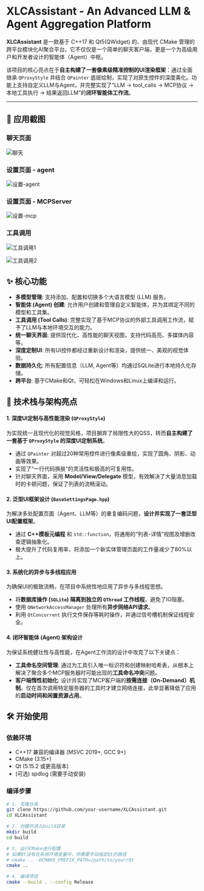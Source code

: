 
# XLCAssistant - An Advanced LLM & Agent Aggregation Platform

**XLCAssistant** 是一款基于 C++17 和 Qt5(QWidget) 的、由现代 CMake 管理的跨平台模块化AI聚合平台。它不仅仅是一个简单的聊天客户端，更是一个为高级用户和开发者设计的智能体（Agent）中枢。

该项目的核心亮点在于**自主构建了一套像素级精准控制的UI渲染框架**：通过全面继承 `QProxyStyle` 并结合 `QPainter` 底层绘制，实现了对原生控件的深度美化。功能上支持自定义LLM与Agent，并完整实现了“LLM → tool_calls → MCP协议 → 本地工具执行 → 结果返回LLM”的**闭环智能体工作流**。

---

## 📸 应用截图

### 聊天页面

![聊天](./assets/聊天.png)

### 设置页面 - agent

![设置-agent](./assets/设置-agent.png)

### 设置页面 - MCPServer

![设置-mcp](./assets/设置-mcp.png)

### 工具调用

![工具调用1](./assets/工具调用1.png)

![工具调用2](./assets/工具调用2.png)

## ✨ 核心功能

-   **多模型管理**: 支持添加、配置和切换多个大语言模型 (LLM) 服务。
-   **智能体 (Agent) 创建**: 允许用户创建和管理自定义智能体，并为其绑定不同的模型和工具集。
-   **工具调用 (Tool Calls)**: 完整实现了基于MCP协议的外部工具调用工作流，赋予了LLM与本地环境交互的能力。
-   **统一聊天界面**: 提供现代化、高性能的聊天视图，支持代码高亮、多媒体内容等。
-   **深度定制UI**: 所有UI控件都经过重新设计和渲染，提供统一、美观的视觉体验。
-   **数据持久化**: 所有配置信息（LLM, Agent等）均通过SQLite进行本地持久化存储。
-   **跨平台**: 基于CMake和Qt，可轻松在Windows和Linux上编译和运行。

## 🚀 技术栈与架构亮点

#### 1. 深度UI定制与高性能渲染 (`QProxyStyle`)

为实现统一且现代化的视觉风格，项目摒弃了局限性大的QSS，转而**自主构建了一套基于 `QProxyStyle` 的深度UI定制系统**。
-   通过 `QPainter` 对超过20种常用控件进行像素级重绘，实现了圆角、阴影、动画等效果。
-   实现了“一行代码换肤“的灵活性和极高的可复用性。
-   针对聊天界面，采用 **Model/View/Delegate** 模型，有效解决了大量消息加载时的卡顿问题，保证了列表的流畅滚动。

#### 2. 泛型UI框架设计 (`BaseSettingsPage.hpp`)

为解决多处配置页面（Agent、LLM等）的重复编码问题，**设计并实现了一套泛型UI配置框架**。
-   通过 **C++模板元编程** 和 `std::function`，将通用的“列表-详情”视图及增删改查逻辑抽象化。
-   极大提升了代码复用率，将添加一个新实体管理页面的工作量减少了80%以上。

#### 3. 系统化的异步与多线程应用

为确保UI的极致流畅，在项目中系统性地应用了异步与多线程思想。
-   将**数据库操作 (`SQLite`) 隔离到独立的 `QThread` 工作线程**，避免了IO阻塞。
-   使用 `QNetworkAccessManager` 处理所有**异步网络API请求**。
-   利用 `QtConcurrent` 执行文件保存等耗时操作，并通过信号槽机制保证线程安全。

#### 4. 闭环智能体 (Agent) 架构设计

为保证系统健壮性与高性能，在Agent工作流的设计中攻克了以下关键点：
-   **工具命名空间管理**: 通过为工具引入唯一标识符和创建映射哈希表，从根本上解决了聚合多个MCP服务器时可能出现的**工具命名冲突**问题。
-   **客户端惰性初始化**: 设计并实现了MCP客户端的**按需连接（On-Demand）机制**。仅在首次调用特定服务器的工具时才建立网络连接，此举显著降低了应用的**启动时间和闲置资源占用**。

## 🛠️ 开始使用

### 依赖环境

-   C++17 兼容的编译器 (MSVC 2019+, GCC 9+)
-   CMake (3.15+)
-   Qt (5.15.2 或更高版本)
-   (可选) spdlog (需要手动安装)

### 编译步骤

```bash
# 1. 克隆仓库
git clone https://github.com/your-username/XLCAssistant.git
cd XLCAssistant

# 2. 创建并进入build目录
mkdir build
cd build

# 3. 运行CMake进行配置
# 如果Qt没有在系统环境变量中，你需要手动指定Qt的路径
# cmake .. -DCMAKE_PREFIX_PATH=/path/to/your/Qt
cmake ..

# 4. 编译项目
cmake --build . --config Release
```